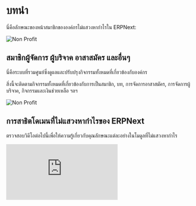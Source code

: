 
# บทนำ

นี่คือลักษณะของหน้าสมาชิกขององค์กรไม่แสวงหากำไรใน ERPNext:

<img class="screenshot" alt="Non Profit" src="{{docs_base_url}}/assets/img/non_profit/non-profit-hero-linus.png">

## สมาชิกผู้จัดการ ผู้บริจาค อาสาสมัคร และอื่นๆ

นี่คือระบบที่รวมศูนย์ซึ่งดูแลและปรับปรุงกิจกรรมทั้งหมดที่เกี่ยวข้องกับองค์กร

สิ่งนี้จะติดตามกิจกรรมทั้งหมดที่เกี่ยวข้องกับการเป็นสมาชิก, บท, การจัดการอาสาสมัคร, การจัดการผู้บริจาค, กิจกรรมและเงินช่วยเหลือ ฯลฯ

<img class="screenshot" alt="Non Profit" src="{{docs_base_url}}/assets/img/non_profit/chapter.png">

## การสาธิตโดเมนที่ไม่แสวงหากำไรของ ERPNext

ตรวจสอบวิดีโอต่อไปนี้เพื่อให้ความรู้เกี่ยวกับคุณลักษณะแต่ละอย่างในโมดูลที่ไม่แสวงหากำไร

<div>
    <div class='embed-container'>
        <iframe src='https://www.youtube.com/embed/p3l0Kq-TU5Y' frameborder='0' allowfullscreen>
        </iframe>
    </div>
</div>

